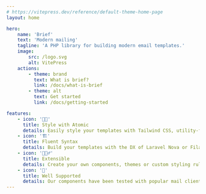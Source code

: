```yaml
---
# https://vitepress.dev/reference/default-theme-home-page
layout: home

hero:
    name: 'Brief'
    text: 'Modern mailing'
    tagline: 'A PHP library for building modern email templates.'
    image:
        src: /logo.svg
        alt: VitePress
    actions:
        - theme: brand
          text: What is brief?
          link: /docs/what-is-brief
        - theme: alt
          text: Get started
          link: /docs/getting-started

features:
    - icon: '💅🏼'
      title: Style with Atomic
      details: Easily style your templates with Tailwind CSS, utility-first classes.
    - icon: '🏗️'
      title: Fluent Syntax
      details: Build your templates with the DX of Laravel Nova or Filament.
    - icon: '👷🏼‍♂️'
      title: Extensible
      details: Create your own components, themes or custom styling rules.
    - icon: '📨'
      title: Well Supported
      details: Our components have been tested with popular mail clients.
---
```

